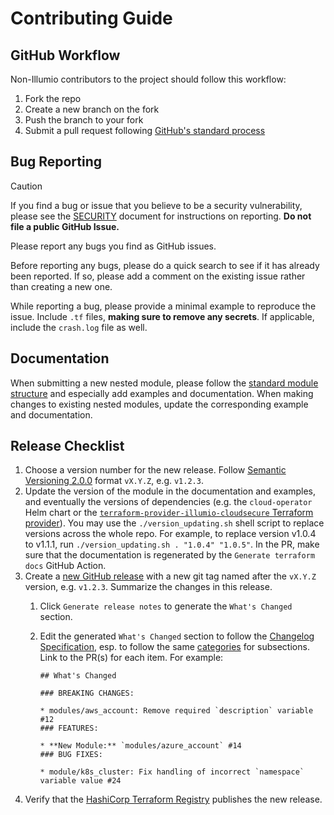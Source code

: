 # Contributing Guide

## GitHub Workflow

Non-Illumio contributors to the project should follow this workflow:

1. Fork the repo
2. Create a new branch on the fork
3. Push the branch to your fork
4. Submit a pull request following [GitHub's standard process](https://docs.github.com/en/pull-requests/collaborating-with-pull-requests/proposing-changes-to-your-work-with-pull-requests/about-pull-requests)

## Bug Reporting

> [!CAUTION]
> If you find a bug or issue that you believe to be a security vulnerability, please see the [SECURITY](SECURITY.md) document for instructions on reporting. **Do not file a public GitHub Issue.**

Please report any bugs you find as GitHub issues.

Before reporting any bugs, please do a quick search to see if it has already been reported. If so, please add a comment on the existing issue rather than creating a new one.

While reporting a bug, please provide a minimal example to reproduce the issue. Include `.tf` files, **making sure to remove any secrets**. If applicable, include the `crash.log` file as well.

## Documentation

When submitting a new nested module, please follow the [standard module structure](https://developer.hashicorp.com/terraform/language/modules/develop/structure) and especially add examples and documentation. When making changes to existing nested modules, update the corresponding example and documentation.

## Release Checklist

1. Choose a version number for the new release. Follow [Semantic Versioning 2.0.0](https://semver.org/spec/v2.0.0.html) format `vX.Y.Z`, e.g. `v1.2.3`.
1. Update the version of the module in the documentation and examples, and eventually the versions of dependencies (e.g. the `cloud-operator` Helm chart or the [`terraform-provider-illumio-cloudsecure` Terraform provider](https://github.com/illumio/terraform-provider-illumio-cloudsecure)). You may use the `./version_updating.sh` shell script to replace versions across the whole repo. For example, to replace  version v1.0.4 to v1.1.1, run `./version_updating.sh . "1.0.4" "1.0.5"`. In the PR, make sure that the documentation is regenerated by the `Generate terraform docs` GitHub Action.
1. Create a [new GitHub release](https://github.com/illumio/terraform-illumio-cloudsecure) with a new git tag named after the `vX.Y.Z` version, e.g. `v1.2.3`. Summarize the changes in this release.
   1. Click `Generate release notes` to generate the `What's Changed` section.
   1. Edit the generated `What's Changed` section to follow the [Changelog Specification](https://developer.hashicorp.com/terraform/plugin/best-practices/versioning#changelog-specification), esp. to follow the same [categories](https://developer.hashicorp.com/terraform/plugin/best-practices/versioning#categorization) for subsections. Link to the PR(s) for each item. For example:

      ```
      ## What's Changed
      
      ### BREAKING CHANGES:

      * modules/aws_account: Remove required `description` variable #12
      ### FEATURES:

      * **New Module:** `modules/azure_account` #14
      ### BUG FIXES:
      
      * module/k8s_cluster: Fix handling of incorrect `namespace` variable value #24
      ```
2. Verify that the [HashiCorp Terraform Registry](https://registry.terraform.io/modules/illumio/cloudsecure/illumio/latest) publishes the new release.
